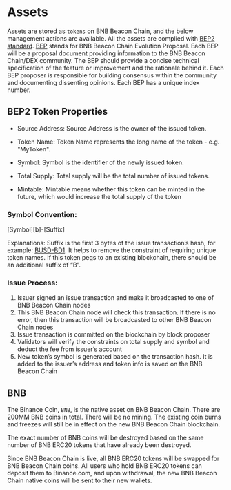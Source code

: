 # Assets

Assets are stored as `tokens` on BNB Beacon Chain, and the below management actions are available. All the assets are complied with [BEP2 standard](https://github.com/binance-chain/BEPs/blob/master/BEP2.md). [BEP](https://github.com/binance-chain/BEPs/blob/master/BEP1.md) stands for BNB Beacon Chain Evolution Proposal. Each BEP will be a proposal document providing information to the BNB Beacon Chain/DEX community. The BEP should provide a concise technical specification of the feature or improvement and the rationale behind it. Each BEP proposer is responsible for building consensus within the community and documenting dissenting opinions. Each BEP has a unique index number.

## BEP2 Token Properties

- Source Address: Source Address is the owner of the issued token.

- Token Name: Token Name represents the long name of the token - e.g. "MyToken".

- Symbol: Symbol is the identifier of the newly issued token.

- Total Supply: Total supply will be the total number of issued tokens.

- Mintable: Mintable means whether this token can be minted in the future, which would increase the total supply of the token

### Symbol Convention:

[Symbol][b]-[Suffix]

Explanations: Suffix is the first 3 bytes of the issue transaction’s hash, for example: [BUSD-BD1](https://explorer.bnbchain.world/asset/BUSD-BD1). It helps to remove the constraint of requiring unique token names. If this token pegs to an existing blockchain, there should be an additional suffix of “B”.

### Issue Process:

1. Issuer signed an issue transaction and make it broadcasted to one of BNB Beacon Chain nodes
2. This BNB Beacon Chain node will check this transaction. If there is no error, then this transaction will be broadcasted to other BNB Beacon Chain nodes
3. Issue transaction is committed on the blockchain by block proposer
4. Validators will verify the constraints on total supply and symbol and deduct the fee from issuer’s account
5. New token’s symbol is generated based on the transaction hash. It is added to the issuer’s address and token info is saved on the BNB Beacon Chain

## BNB

The Binance Coin, `BNB`, is the native asset on BNB Beacon Chain. There are 200MM BNB coins in total. There will be no mining. The existing coin burns and freezes will still be in effect on the new BNB Beacon Chain blockchain.

The exact number of BNB coins will be destroyed based on the same number of BNB ERC20 tokens that have already been destroyed.

Since BNB Beacon Chain is live, all BNB ERC20 tokens will be swapped for BNB Beacon Chain coins. All users who hold BNB ERC20 tokens can deposit them to Binance.com, and upon withdrawal, the new BNB Beacon Chain native coins will be sent to their new wallets.
